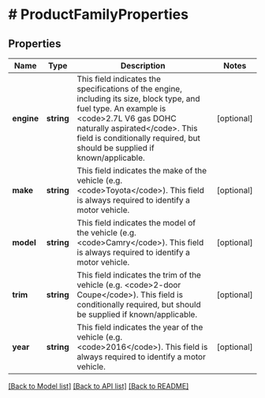 # # ProductFamilyProperties

## Properties

Name | Type | Description | Notes
------------ | ------------- | ------------- | -------------
**engine** | **string** | This field indicates the specifications of the engine, including its size, block type, and fuel type. An example is &lt;code&gt;2.7L V6 gas DOHC naturally aspirated&lt;/code&gt;. This field is conditionally required, but should be supplied if known/applicable. | [optional]
**make** | **string** | This field indicates the make of the vehicle (e.g. &lt;code&gt;Toyota&lt;/code&gt;). This field is always required to identify a motor vehicle. | [optional]
**model** | **string** | This field indicates the model of the vehicle (e.g. &lt;code&gt;Camry&lt;/code&gt;). This field is always required to identify a motor vehicle. | [optional]
**trim** | **string** | This field indicates the trim of the vehicle (e.g. &lt;code&gt;2-door Coupe&lt;/code&gt;). This field is conditionally required, but should be supplied if known/applicable. | [optional]
**year** | **string** | This field indicates the year of the vehicle (e.g. &lt;code&gt;2016&lt;/code&gt;). This field is always required to identify a motor vehicle. | [optional]

[[Back to Model list]](../../README.md#models) [[Back to API list]](../../README.md#endpoints) [[Back to README]](../../README.md)
